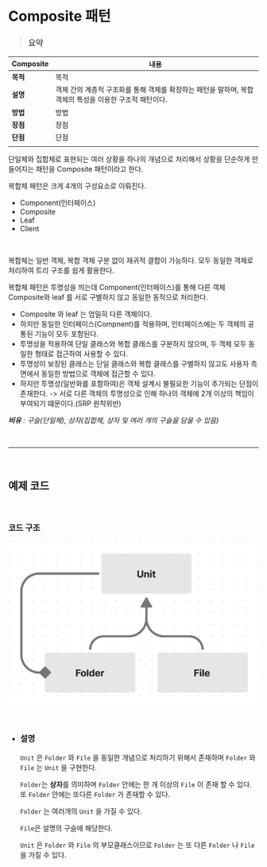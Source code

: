 # **Composite 패턴**

> ### **요약**

Composite|내용|
|---|---|
|**목적**|목적|
|**설명**|객체 간의 계층적 구조화를 통해 객체를 확장하는 패턴을 말하며, 복합 객체의 특성을 이용한 구조적 패턴이다.|
|**방법**|방법|
|**장점**|장점|
|**단점**|단점|
||

단일체와 집합체로 표현되는 여러 상황을 하나의 개념으로 처리해서 상황을 단순하게 만들어지는 패턴을 Composite 패턴이라고 한다.

복합체 패턴은 크게 4개의 구성요소로 이뤄진다.

- Component(인터페이스)
- Composite
- Leaf
- Client

<br>

복합체는 일반 객체, 복합 객체 구분 없이 재귀적 결합이 가능하다. 모두 동일한 객체로 처리하여 트리 구조를 쉽게 활용한다.

복합체 패턴은 투명성을 띄는데 Component(인터페이스)를 통해 다른 객체Composite와 leaf 를 서로 구별하지 않고 동일한 동작으로 처리한다.

- Composite 와 leaf 는 엄밀히 다른 객체이다.
- 하지만 동일한 인터페이스(Compnent)를 적용하며, 인터페이스에는 두 객체의 공통된 기능이 모두 포함된다.
- 투명성을 적용하여 단일 클래스와 복합 클래스를 구분하지 않으며, 두 객체 모두 동일한 형태로 접근하여 사용할 수 있다.
- 투명성이 보장된 클래스는 단일 클래스와 복합 클래스를 구별하지 않고도 사용자 측면에서 동일한 방법으로 객체에 접근할 수 있다.
- 하지만 투명성(일반화를 포함하여)은 객체 설계시 불필요한 기능이 추가되는 단점이 존재한다. -> 서로 다른 객체의 투명성으로 인해 하나의 객체에 2개 이상의 책임이 부여되기 떄문이다.(SRP 원칙위반)

***비유** : 구슬(단일체), 상자(집합체, 상자 및 여러 개의 구슬을 담을 수 있음)*

<br><hr><br>

## **예제 코드**


<br>

### **코드 구조**
![Composite.png](/img/Composite.png)

<br>

- ### **설명** 

    `Unit` 은 `Folder` 와 `File` 을 동일한 개념으로 처리하기 위해서  존재하며 `Folder` 와 `File` 는 `Unit` 을 구현한다.
    
    `Folder`는 **상자**를 의미하며 `Folder` 안에는 한 개 이상의 `File` 이 존재 할 수 있다. 또 `Folder` 안에는 또다른 `Folder` 가 존재할 수 있다.

    `Folder` 는 여러개의 `Unit` 을 가질 수 있다.

    `File`은 설명의 구슬에 해당한다.

    `Unit` 은 `Folder` 와 `File` 의 부모클래스이므로 `Folder` 는 또 다른 `Folder` 나 `File` 을 가질 수 있다.
